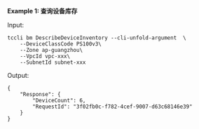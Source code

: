 **Example 1: 查询设备库存**



Input: 

```
tccli bm DescribeDeviceInventory --cli-unfold-argument  \
    --DeviceClassCode PS100v3\
    --Zone ap-guangzhou\
    --VpcId vpc-xxx\
    --SubnetId subnet-xxx
```

Output: 
```
{
    "Response": {
        "DeviceCount": 6,
        "RequestId": "3f02fb0c-f782-4cef-9007-d63c68146e39"
    }
}
```


